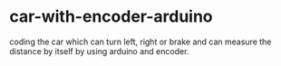 # car-with-encoder-arduino
coding the car which can turn left, right or brake and can measure the distance by itself by using arduino and encoder.
